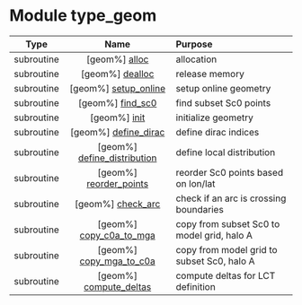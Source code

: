 # Module type_geom

| Type | Name | Purpose |
| :--: | :--: | :---------- |
| subroutine | [geom%] [alloc](https://github.com/benjaminmenetrier/bump/tree/master/src/type_geom.F90#L127) | allocation |
| subroutine | [geom%] [dealloc](https://github.com/benjaminmenetrier/bump/tree/master/src/type_geom.F90#L156) | release memory |
| subroutine | [geom%] [setup_online](https://github.com/benjaminmenetrier/bump/tree/master/src/type_geom.F90#L207) | setup online geometry |
| subroutine | [geom%] [find_sc0](https://github.com/benjaminmenetrier/bump/tree/master/src/type_geom.F90#L393) | find subset Sc0 points |
| subroutine | [geom%] [init](https://github.com/benjaminmenetrier/bump/tree/master/src/type_geom.F90#L624) | initialize geometry |
| subroutine | [geom%] [define_dirac](https://github.com/benjaminmenetrier/bump/tree/master/src/type_geom.F90#L717) | define dirac indices |
| subroutine | [geom%] [define_distribution](https://github.com/benjaminmenetrier/bump/tree/master/src/type_geom.F90#L780) | define local distribution |
| subroutine | [geom%] [reorder_points](https://github.com/benjaminmenetrier/bump/tree/master/src/type_geom.F90#L1008) | reorder Sc0 points based on lon/lat |
| subroutine | [geom%] [check_arc](https://github.com/benjaminmenetrier/bump/tree/master/src/type_geom.F90#L1063) | check if an arc is crossing boundaries |
| subroutine | [geom%] [copy_c0a_to_mga](https://github.com/benjaminmenetrier/bump/tree/master/src/type_geom.F90#L1115) | copy from subset Sc0 to model grid, halo A |
| subroutine | [geom%] [copy_mga_to_c0a](https://github.com/benjaminmenetrier/bump/tree/master/src/type_geom.F90#L1139) | copy from model grid to subset Sc0, halo A |
| subroutine | [geom%] [compute_deltas](https://github.com/benjaminmenetrier/bump/tree/master/src/type_geom.F90#L1200) | compute deltas for LCT definition |

